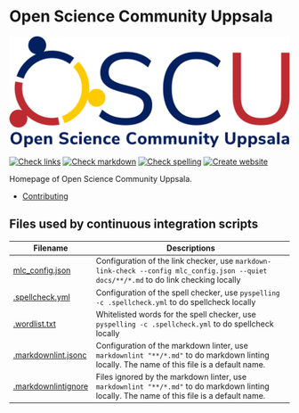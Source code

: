 # Open Science Community Uppsala

![The Open Science Community Uppsala logo](docs/logo/oscu_logo.png)

<!-- markdownlint-disable MD013 -->

[![Check links](https://github.com/open-science-community-uppsala/open_science_community_uppsala/actions/workflows/check_links.yaml/badge.svg?branch=main)](https://github.com/open-science-community-uppsala/open_science_community_uppsala/actions/workflows/check_links.yaml)
[![Check markdown](https://github.com/open-science-community-uppsala/open_science_community_uppsala/actions/workflows/check_markdown.yaml/badge.svg?branch=main)](https://github.com/open-science-community-uppsala/open_science_community_uppsala/actions/workflows/check_markdown.yaml)
[![Check spelling](https://github.com/open-science-community-uppsala/open_science_community_uppsala/actions/workflows/check_spelling.yaml/badge.svg?branch=main)](https://github.com/open-science-community-uppsala/open_science_community_uppsala/actions/workflows/check_spelling.yaml)
[![Create website](https://github.com/open-science-community-uppsala/open_science_community_uppsala/actions/workflows/create_website.yaml/badge.svg?branch=main)](https://github.com/open-science-community-uppsala/open_science_community_uppsala/actions/workflows/create_website.yaml)

<!-- markdownlint-enable MD013 -->

Homepage of Open Science Community Uppsala.

- [Contributing](docs/CONTRIBUTING.md)

## Files used by continuous integration scripts

<!-- markdownlint-disable MD013 --><!-- Tables cannot be split up over lines, hence will break 80 characters per line -->

Filename                                  |Descriptions
------------------------------------------|--------------------------------------------------------------------------------------------------------------------------------------
[mlc_config.json](mlc_config.json)        |Configuration of the link checker, use `markdown-link-check --config mlc_config.json --quiet docs/**/*.md` to do link checking locally
[.spellcheck.yml](.spellcheck.yml)        |Configuration of the spell checker, use `pyspelling -c .spellcheck.yml` to do spellcheck locally
[.wordlist.txt](.wordlist.txt)            |Whitelisted words for the spell checker, use `pyspelling -c .spellcheck.yml` to do spellcheck locally
[.markdownlint.jsonc](.markdownlint.jsonc)|Configuration of the markdown linter, use `markdownlint "**/*.md"` to do markdown linting locally. The name of this file is a default name.
[.markdownlintignore](.markdownlintignore)|Files ignored by the markdown linter, use `markdownlint "**/*.md"` to do markdown linting locally. The name of this file is a default name.

<!-- markdownlint-enable MD013 -->

